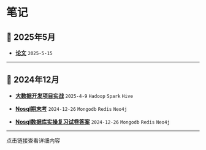 <div class="container">

# 笔记

## 📝 2025年5月

- **[论文](/public/lunwen)**	`2025-5-15` 

  



---

## 📝 2024年12月

- **[大数据开发项目实战](/public/work/BigDataProjecPracticeWork)**	`2025-4-9` `Hadoop` `Spark` `Hive` 

- **[Nosql期末考](/public/Nosqlqm)**	`2024-12-26` `Mongodb` `Redis` `Neo4j` 

- **[Nosql数据库实操复习试卷答案](/public/wo'r/Nosql数据库实操复习题目)**	`2024-12-26` `Mongodb` `Redis` `Neo4j` 

  


---

点击链接查看详细内容

